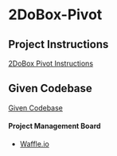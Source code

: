 # 2DoBox-Pivot

## Project Instructions

[2DoBox Pivot Instructions](http://frontend.turing.io/projects/2DoBox-Pivot-Mod1.html)

## Given Codebase

[Given Codebase](https://github.com/turingschool-projects/2dobox-pivot-1)

#### Project Management Board

* [Waffle.io](https://waffle.io/AdamMescher/2DoBox-Pivot)
